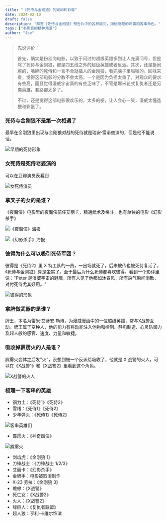 ```yaml
---
title: "《死侍与金刚狼》的疑问和彩蛋"
date: 2024-02-10
draft: false
description: "解答《死侍与金刚狼》预告片中的各种疑问，揭秘隐藏的彩蛋和客串角色。"
tags: ["书影音的精神角落"]
author: "Joe"
---
```


> 先说评价：
> 
> 首先，确实是粉丝向电影，以致于闪过的超级英雄多到让人充满问号，但是除了死侍与金刚狼，都是四五线之外的超级英雄或者反派。其次，还是挺闹腾的，嘴碎的死侍和一言不合就插人的金刚狼，看完脑子里嗡嗡的。回味来看，觉得这部电影的分数不会太高，一个是因为负担太重了，对观众的要求有些高，而且觉得漫威宇宙真的有些乏味了，不管是爆米花式复仇者还是另类英雄，套路都太多了。
> 
> 不过，还是觉得这部电影很欢乐的，太多的梗，让人会心一笑，漫威太懂造梗和彩蛋了。

### 死侍与金刚狼不是第一次相遇了

最早在金刚狼里出现与金刚狼对战的死侍就是瑞安·雷诺兹演的，但是他不能说话。

![早期的死侍形象](/images/posts/deadpool-and-wolverine-review/image.webp)

### 女死侍是死侍老婆演的

可以在豆瓣演员表看到

![女死侍演员](/images/posts/deadpool-and-wolverine-review/image-1.webp)

### 拿叉子的女的是谁？

《夜魔侠》电影里的夜魔侠前任艾丽卡，精通武术及格斗，也有单独的电影《幻影杀手》

![《夜魔侠》海报](/images/posts/deadpool-and-wolverine-review/image-2.webp)

![《幻影杀手》海报](/images/posts/deadpool-and-wolverine-review/image-3.webp)

### 彼得为什么可以吸引死侍军团？

彼得是《死侍2》里 X 特工队的一员，一出场就死了，后来被传也被死侍复活了，《死侍与金刚狼》算是坐实了。至于最后为什么死侍都喜欢彼得，看到一个影评里说："Peter 是漫威宇宙的魅魔，所有人见了他都如沐春风，所有戾气瞬间消散，对付死侍尤其好用。"

![彼得的形象](/images/posts/deadpool-and-wolverine-review/image-4.webp)

### 拿牌做武器的是谁？

牌王，本名为雷米·艾蒂安·勒博，为漫威漫画中的一位超级英雄，常与X战警互动。牌王属于变种人，他的能力有将动能注入他物和控制、静电制造、心灵防御力及超人般的感官、速度、力量和敏捷。 

### 吸收掉霹雳火的人是谁？

霹雳火变体之后发"火"，没想到被一个反派给吸收了，他就是 X 战警的火人，可以在《X战警1》和《X战警2》里看到这个角色。

![X战警的火人](/images/posts/deadpool-and-wolverine-review/image-5.webp)

### 梳理一下客串的英雄

- 钢力士：《死侍1》《死侍2》
- 雪绪：《死侍1》《死侍2》
- 少年弹头：《死侍1》《死侍2》

![客串英雄们](/images/posts/deadpool-and-wolverine-review/image-6.webp)

- 霹雳火：《神奇四侠》

![霹雳火](/images/posts/deadpool-and-wolverine-review/image-7.webp)

- 剑齿虎：《金刚狼 1》
- 刀锋战士：《刀锋战士 1/2/3》
- 艾丽卡：《幻影杀手》
- 金牌手：电影被取消制作
- X-23 劳拉：《金刚狼 3》
- 蟾蜍：《X战警》
- 死亡女：《X战警2》
- 火人：《X战警2》
- 绿巨人：《复仇者联盟》
- 超人狼：亨利·卡维尔饰演 